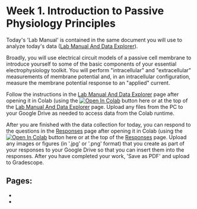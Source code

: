 # Week 1. Introduction to Passive Physiology Principles

Today's 'Lab Manual' is contained in the same document you will use to analyze today's data ([Lab Manual And Data Explorer](../passive-membrane-models/Lab-Manual_passive-membrane-models.ipynb)). 

Broadly, you will use electrical circuit models of a passive cell membrane to introduce yourself to some of the basic components of your essential electrophysiology toolkit. You will perform "intracellular" and "extracellular" measurements of membrane potential and, in an intracellular configuration, measure the membrane potential response to an "applied" current. 

Follow the instructions in the [Lab Manual And Data Explorer](../passive-membrane-models/Lab-Manual_passive-membrane-models.ipynb) page after opening it in Colab (using the <a href="https://colab.research.google.com/github/neurologic/Neurophysiology-Lab/blob/main/modules/passive-membrane-models/Lab-Manual_passive-membrane-models.ipynb" target="_blank" rel="noopener noreferrer"><img alt="Open In Colab" src="https://colab.research.google.com/assets/colab-badge.svg"/></a> button here or at the top of the [Lab Manual And Data Explorer](../passive-membrane-models/Lab-Manual_passive-membrane-models.ipynb) page. Upload any files from the PC to your Google Drive as needed to access data from the Colab runtime. 

After you are finished with the data collection for today, you can respond to the questions in the [Responses](../passive-membrane-models/Responses_passive-membrane-models.ipynb) page after opening it in Colab (using the <a href="https://colab.research.google.com/github/neurologic/Neurophysiology-Lab/blob/main/modules/passive-membrane-models/Responses_passive-membrane-models.ipynb" target="_blank" rel="noopener noreferrer"><img alt="Open In Colab" src="https://colab.research.google.com/assets/colab-badge.svg"/></a> button here or at the top of the [Responses](../passive-membrane-models/Responses_passive-membrane-models.ipynb) page. Upload any images or figures (in '.jpg' or '.png' format) that you create as part of your responses to your Google Drive so that you can insert them into the responses. After you have completed your work, 'Save as PDF' and upload to Gradescope. 

## Pages:
- [](../passive-membrane-models/Lab-Manual_passive-membrane-models.ipynb)
- [](../passive-membrane-models/Responses_passive-membrane-models.ipynb)

